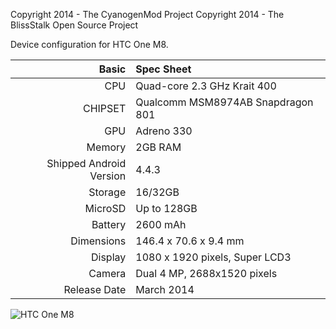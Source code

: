 Copyright 2014 - The CyanogenMod Project
Copyright 2014 - The BlissStalk Open Source Project

Device configuration for HTC One M8.

Basic   | Spec Sheet
-------:|:-------------------------
CPU     | Quad-core 2.3 GHz Krait 400
CHIPSET | Qualcomm MSM8974AB Snapdragon 801
GPU     | Adreno 330
Memory  | 2GB RAM
Shipped Android Version | 4.4.3
Storage | 16/32GB
MicroSD | Up to 128GB
Battery | 2600 mAh
Dimensions | 146.4 x 70.6 x 9.4 mm
Display | 1080 x 1920 pixels, Super LCD3
Camera  | Dual 4 MP, 2688х1520 pixels
Release Date | March 2014


![HTC One M8](http://wiki.cyanogenmod.org/images/thumb/5/55/M8.png/292px-M8.png "HTC One M8")
